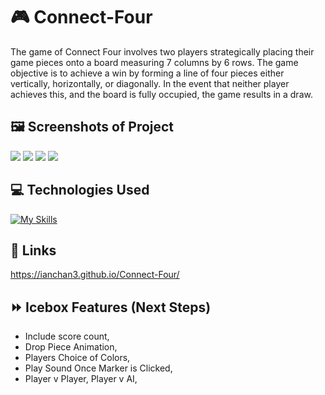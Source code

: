 # :video_game: Connect-Four
The game of Connect Four involves two players strategically placing their game pieces onto a board measuring 7 columns by 6 rows. The game objective is to achieve a win by forming a line of four pieces either vertically, horizontally, or diagonally. In the event that neither player achieves this, and the board is fully occupied, the game results in a draw.

## :framed_picture: **Screenshots of Project**
<img src = https://i.imgur.com/wYpyYIv.png> 
<img src = https://i.imgur.com/KhZEHKl.jpg>
<img src = https://i.imgur.com/7xnAizc.jpg> 
<img src = https://i.imgur.com/ar6D3Yw.jpg>

## :computer: **Technologies Used**
[![My Skills](https://skillicons.dev/icons?i=js,html,css)](https://skillicons.dev)

## :link: **Links**
https://ianchan3.github.io/Connect-Four/

## :fast_forward: **Icebox Features (Next Steps)**
- Include score count,
- Drop Piece Animation,
- Players Choice of Colors,
- Play Sound Once Marker is Clicked,
- Player v Player, Player v AI,
